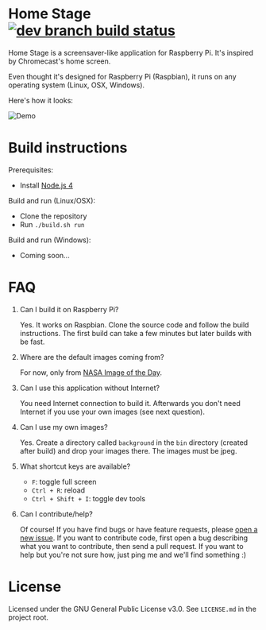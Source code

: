 # Home Stage [![dev branch build status](https://travis-ci.org/victorhurdugaci/home-stage.svg?branch=dev)](https://travis-ci.org/victorhurdugaci/home-stage)

Home Stage is a screensaver-like application for Raspberry Pi. It's inspired by Chromecast's home screen.

Even thought it's designed for Raspberry Pi (Raspbian), it runs on any operating system (Linux, OSX, Windows).

Here's how it looks:

![Demo](https://cloud.githubusercontent.com/assets/5921642/15447009/04a2cc86-1ee6-11e6-863f-085748f4e496.gif)

# Build instructions

Prerequisites:

- Install [Node.js 4](https://nodejs.org/)

Build and run (Linux/OSX):

- Clone the repository
- Run `./build.sh run`

Build and run (Windows):

- Coming soon...

# FAQ

1. Can I build it on Raspberry Pi?

    Yes. It works on Raspbian. Clone the source code and follow the build instructions. The first build can take a few minutes but later builds with be fast.

1. Where are the default images coming from?

    For now, only from [NASA Image of the Day](https://www.nasa.gov/multimedia/imagegallery/iotd.html).

1. Can I use this application without Internet?

    You need Internet connection to build it. Afterwards you don't need Internet if you use your own images (see next question).

1. Can I use my own images?

    Yes. Create a directory called `background` in the `bin` directory (created after build) and drop your images there. The images must be jpeg.

1. What shortcut keys are available?

    - `F`: toggle full screen
    - `Ctrl + R`: reload
    - `Ctrl + Shift + I`: toggle dev tools

1. Can I contribute/help?

    Of course! If you have find bugs or have feature requests, please [open a new issue](https://github.com/victorhurdugaci/home-stage/issues). If you want to contribute code, first open a bug describing what you want to contribute, then send a pull request. If you want to help but you're not sure how, just ping me and we'll find something :)

# License

Licensed  under the GNU General Public License v3.0. See `LICENSE.md` in the project root.
